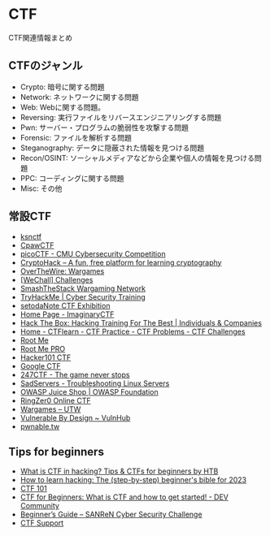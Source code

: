 # CTF
CTF関連情報まとめ

## CTFのジャンル

- Crypto: 暗号に関する問題
- Network: ネットワークに関する問題
- Web: Webに関する問題。
- Reversing: 実行ファイルをリバースエンジニアリングする問題
- Pwn: サーバー・プログラムの脆弱性を攻撃する問題
- Forensic: ファイルを解析する問題
- Steganography: データに隠蔽された情報を見つける問題
- Recon/OSINT: ソーシャルメディアなどから企業や個人の情報を見つける問題
- PPC: コーディングに関する問題
- Misc: その他

## 常設CTF
- [ksnctf](https://ksnctf.sweetduet.info/)
- [CpawCTF](https://ctf.cpaw.site/)
- [picoCTF - CMU Cybersecurity Competition](https://picoctf.com/)
- [CryptoHack – A fun, free platform for learning cryptography](https://cryptohack.org/)
- [OverTheWire: Wargames](https://overthewire.org/wargames/)
- [[WeChall] Challenges](http://www.wechall.net/challs/)
- [SmashTheStack Wargaming Network](https://www.smashthestack.org/)
- [TryHackMe | Cyber Security Training](https://tryhackme.com/)
- [setodaNote CTF Exhibition](https://ctfexh.setodanote.net/)
- [Home Page - ImaginaryCTF](https://imaginaryctf.org/)
- [Hack The Box: Hacking Training For The Best | Individuals & Companies](https://www.hackthebox.com/)
- [Home - CTFlearn - CTF Practice - CTF Problems - CTF Challenges](https://ctflearn.com/)
- [Root Me](https://www.root-me.org/?lang=en)
- [Root Me PRO](https://pro.root-me.org/?lang=en#contact)
- [Hacker101 CTF](https://ctf.hacker101.com/)
- [Google CTF](https://capturetheflag.withgoogle.com/)
- [247CTF - The game never stops](https://247ctf.com/)
- [SadServers - Troubleshooting Linux Servers](https://sadservers.com/)
- [OWASP Juice Shop | OWASP Foundation](https://owasp.org/www-project-juice-shop/)
- [RingZer0 Online CTF](https://ringzer0ctf.com/)
- [Wargames – UTW](https://underthewire.tech/wargames)
- [Vulnerable By Design \~ VulnHub](https://www.vulnhub.com/)
- [pwnable.tw](https://pwnable.tw/)

## Tips for beginners

- [What is CTF in hacking? Tips & CTFs for beginners by HTB](https://www.hackthebox.com/blog/what-is-ctf)
- [How to learn hacking: The (step-by-step) beginner's bible for 2023](https://www.hackthebox.com/blog/learn-to-hack-beginners-bible)
- [CTF 101](https://ctf101.org/)
- [CTF for Beginners: What is CTF and how to get started! - DEV Community](https://dev.to/atan/what-is-ctf-and-how-to-get-started-3f04)
- [Beginner’s Guide – SANReN Cyber Security Challenge](https://www.csc.ac.za/?page_id=555)
- [CTF Support](https://ctf.support/)